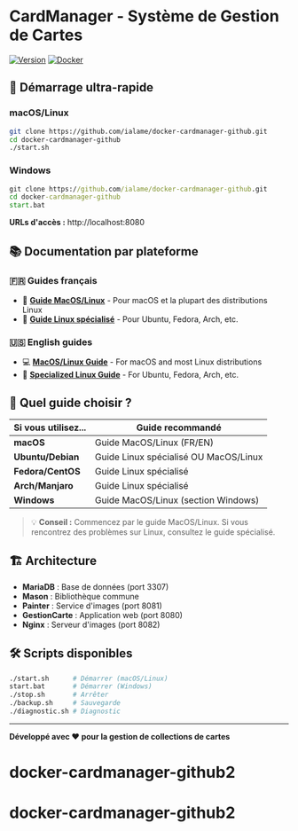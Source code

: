 # CardManager - Système de Gestion de Cartes

[![Version](https://img.shields.io/badge/version-1.0.0-blue.svg)](https://github.com/ialame/docker-cardmanager-github)
[![Docker](https://img.shields.io/badge/docker-ready-green.svg)](https://www.docker.com/)

## 🚀 Démarrage ultra-rapide

### macOS/Linux
```bash
git clone https://github.com/ialame/docker-cardmanager-github.git
cd docker-cardmanager-github
./start.sh
```

### Windows
```cmd
git clone https://github.com/ialame/docker-cardmanager-github.git
cd docker-cardmanager-github
start.bat
```

**URLs d'accès :** http://localhost:8080

## 📚 Documentation par plateforme

### 🇫🇷 Guides français
- 📱 **[Guide MacOS/Linux](GUIDE-DEPLOIEMENT-FR.md)** - Pour macOS et la plupart des distributions Linux
- 🐧 **[Guide Linux spécialisé](GUIDE-DEPLOIEMENT-LINUX-FR.md)** - Pour Ubuntu, Fedora, Arch, etc.

### 🇺🇸 English guides
- 💻 **[MacOS/Linux Guide](DEPLOYMENT-GUIDE-EN.md)** - For macOS and most Linux distributions
- 🐧 **[Specialized Linux Guide](DEPLOYMENT-GUIDE-LINUX-EN.md)** - For Ubuntu, Fedora, Arch, etc.

## 🎯 Quel guide choisir ?

| Si vous utilisez... | Guide recommandé |
|---------------------|------------------|
| **macOS** | Guide MacOS/Linux (FR/EN) |
| **Ubuntu/Debian** | Guide Linux spécialisé OU MacOS/Linux |
| **Fedora/CentOS** | Guide Linux spécialisé |
| **Arch/Manjaro** | Guide Linux spécialisé |
| **Windows** | Guide MacOS/Linux (section Windows) |

> 💡 **Conseil :** Commencez par le guide MacOS/Linux. Si vous rencontrez des problèmes sur Linux, consultez le guide spécialisé.

## 🏗️ Architecture

- **MariaDB** : Base de données (port 3307)
- **Mason** : Bibliothèque commune
- **Painter** : Service d'images (port 8081)
- **GestionCarte** : Application web (port 8080)
- **Nginx** : Serveur d'images (port 8082)

## 🛠️ Scripts disponibles

```bash
./start.sh      # Démarrer (macOS/Linux)
start.bat       # Démarrer (Windows)
./stop.sh       # Arrêter
./backup.sh     # Sauvegarde
./diagnostic.sh # Diagnostic
```

---

**Développé avec ❤️ pour la gestion de collections de cartes**
# docker-cardmanager-github2
# docker-cardmanager-github2
